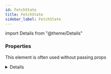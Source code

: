 ```yaml
---
id: FetchState
title: FetchState
sidebar_label: FetchState
---
```


import Details from "@theme/Details"




### Properties

This element is often used without passing props

<Details summary={<summary><b>Additional properties for advanced use cases</b></summary>}><div>

| Properties | Type | Description |
| --------- | ---- | ----------- |
| error | [BasicError](/framework-api/interfaces/BasicError.md) |  |
| fetching | boolean |  |
| loading | boolean |  |
| result | any |  |
| task | Task<any\> |  |


</div></Details>